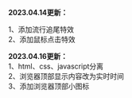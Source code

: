 **2023.04.14更新：**  

1、添加流行追尾特效  
2、添加鼠标点击特效    

**2023.04.16更新：**  
1、html、css、javascript分离  
2、浏览器顶部显示内容改为实时时间  
3、添加浏览器顶部小图标  
